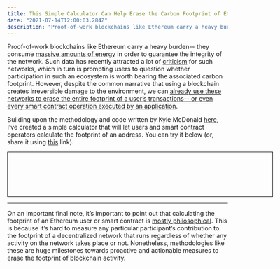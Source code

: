 ```yaml
---
title: This Simple Calculator Can Help Erase the Carbon Footprint of Ethereum
date: "2021-07-14T12:00:03.284Z"
description: "Proof-of-work blockchains like Ethereum carry a heavy burden-- they consume massive amounts of energy in order to guarantee the integrity of the network. Such data has recently attracted a lot of criticism for such networks, which in turn is prompting users to question whether participation in such an ecosystem is worth bearing the associated carbon footprint. However, despite the common narrative that using a blockchain creates irreversible damage to the environment, we can already use these networks to erase the entire footprint of a user’s transactions-- or even every smart contract operation executed by an application"
---
```


Proof-of-work blockchains like Ethereum carry a heavy burden-- they consume [massive amounts of energy](https://digiconomist.net/ethereum-energy-consumption/) in order to guarantee the integrity of the network. Such data has recently attracted a lot of [criticism](https://www.theverge.com/2021/3/15/22328203/nft-cryptoart-ethereum-blockchain-climate-change) for such networks, which in turn is prompting users to question whether participation in such an ecosystem is worth bearing the associated carbon footprint. However, despite the common narrative that using a blockchain creates irreversible damage to the environment, we can [already use these networks to erase the entire footprint of a user’s transactions-- or even every smart contract operation executed by an application](https://medium.com/nori-carbon-removal/carbon-removal-nfts-are-the-solution-to-energy-usage-and-carbon-emissions-from-blockchain-crypto-a13e4d521245).

Building upon the methodology and code written by Kyle McDonald [here](https://github.com/kylemcdonald/ethereum-nft-activity), I’ve created a simple calculator that will let users and smart contract operators calculate the footprint of an address. You can try it below (or, share it using [this](/eth-footprint) link).

<div style="margin: auto;width: 100%; border: 1px solid black;padding: 10%;">
  <div>
    <eth-footprint></eth-footprint>
  </div>
</div>

---

On an important final note, it’s important to point out that calculating the footprint of an Ethereum user or smart contract is [mostly philosophical](https://github.com/kylemcdonald/ethereum-nft-activity#ethereum-nft-activity). This is because it’s hard to measure any particular participant’s contribution to the footprint of a decentralized network that runs regardless of whether any activity on the network takes place or not. Nonetheless, methodologies like these are huge milestones towards proactive and actionable measures to erase the footprint of blockchain activity.
